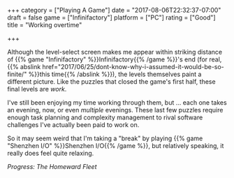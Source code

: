 +++
category = ["Playing A Game"]
date = "2017-08-06T22:32:37-07:00"
draft = false
game = ["Infinifactory"]
platform = ["PC"]
rating = ["Good"]
title = "Working overtime"

+++

Although the level-select screen makes me appear within striking distance of {{% game "Infinifactory" %}}Infinifactory{{% /game %}}'s end (for real, {{% abslink href="2017/06/25/dont-know-why-i-assumed-it-would-be-so-finite/" %}}this time{{% /abslink %}}), the levels themselves paint a different picture.  Like the puzzles that closed the game's first half, these final levels are <i>work</i>.

I've still been enjoying my time working through them, but ... each one takes an evening, now, or even <i>multiple</i> evenings.  These last few puzzles require enough task planning and complexity management to rival software challenges I've actually been paid to work on.

So it may seem weird that I'm taking a "break" by playing {{% game "Shenzhen I/O" %}}Shenzhen I/O{{% /game %}}, but relatively speaking, it really does feel quite relaxing.

<i>Progress: The Homeward Fleet</i>
